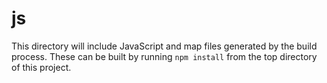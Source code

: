 # js
This directory will include JavaScript and map files generated by the build process.  These can be built by running `npm install` from the top directory of this project.
